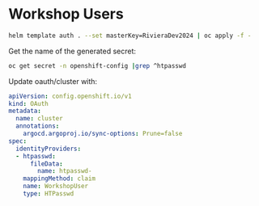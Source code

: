 # Workshop Users

```sh
helm template auth . --set masterKey=RivieraDev2024 | oc apply -f -
```

Get the name of the generated secret:

```sh
oc get secret -n openshift-config |grep ^htpasswd
```

Update oauth/cluster with:

```yaml
apiVersion: config.openshift.io/v1
kind: OAuth
metadata:
  name: cluster
  annotations:
    argocd.argoproj.io/sync-options: Prune=false
spec:
  identityProviders:
  - htpasswd:
      fileData:
        name: htpasswd-
    mappingMethod: claim
    name: WorkshopUser
    type: HTPasswd
```
